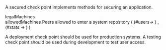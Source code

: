 A secured check point implements methods for securing an application.

legalMachines 		<Set>	
allowedMachines 	<Set>	Peers allowed to enter a system
repository			<Dictionary> 
			( (#users-> <Collection>) ,
			  (#stats -> <ASCheckPointStats>) )

A deployment check point should be used for production systems.
A testing check point should be used during development to test user access.
